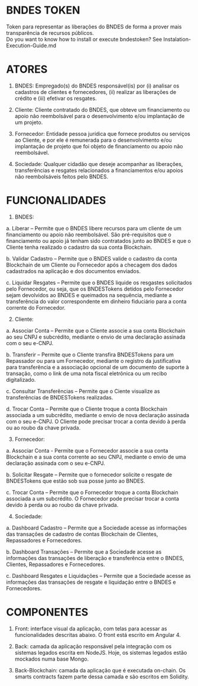# BNDES TOKEN

Token para representar as liberações do BNDES de forma a prover mais transparência de recursos públicos. <br>
Do you want to know how to install or execute bndestoken? See Instalation-Execution-Guide.md


# ATORES

1.	BNDES: Empregado(s) do BNDES responsável(is) por (i) analisar os cadastros de clientes e fornecedores, (ii) realizar as liberações de crédito e (iii) efetivar os resgates.

2.	Cliente: Cliente contratado do BNDES, que obteve um financiamento ou apoio não reembolsável para o desenvolvimento e/ou implantação de um projeto.

3.	Fornecedor: Entidade pessoa jurídica que fornece produtos ou serviços ao Cliente, e por ele é remunerada para o desenvolvimento e/ou implantação de projeto que foi objeto de financiamento ou apoio não reembolsável.

4.	Sociedade: Qualquer cidadão que deseje acompanhar as liberações, transferências e resgates relacionados a financiamentos e/ou apoios não reembolsáveis feitos pelo BNDES.


# FUNCIONALIDADES

1.	BNDES:

a.	Liberar – Permite que o BNDES libere recursos para um cliente de um financiamento ou apoio não reembolsável. São pré-requisitos que o financiamento ou apoio já tenham sido contratados junto ao BNDES e que o Cliente tenha realizado o cadastro da sua conta Blockchain.

b.	Validar Cadastro – Permite que o BNDES valide o cadastro da conta Blockchain de um Cliente ou Fornecedor após a checagem dos dados cadastrados na aplicação e dos documentos enviados.

c.	Liquidar Resgates – Permite que o BNDES liquide os resgastes solicitados pelo Fornecedor, ou seja, que os BNDESTokens detidos pelo Fornecedor sejam devolvidos ao BNDES e queimados na sequência, mediante a transferência do valor correspondente em dinheiro fiduciário para a conta corrente do Fornecedor.

2.	Cliente:

a.	Associar Conta – Permite que o Cliente associe a sua conta Blockchain ao seu CNPJ e subcrédito, mediante o envio de uma declaração assinada com o seu e-CNPJ.

b.	Transferir – Permite que o Cliente transfira BNDESTokens para um Repassador ou para um Fornecedor, mediante o registro da justificativa para transferência e a associação opcional de um documento de suporte à transação, como o link de uma nota fiscal eletrônica ou um recibo digitalizado.

c.	Consultar Transferências – Permite que o Ciente visualize as transferências de BNDESTokens realizadas.

d.	Trocar Conta – Permite que o Cliente troque a conta Blockchain associada a um subcrédito, mediante o envio de nova declaração assinada com o seu e-CNPJ. O Cliente pode precisar trocar a conta devido à perda ou ao roubo da chave privada.

3.	Fornecedor:

a.	Associar Conta - Permite que o Fornecedor associe a sua conta Blockchain e a sua conta corrente ao seu CNPJ, mediante o envio de uma declaração assinada com o seu e-CNPJ.

b.	Solicitar Resgate – Permite que o fornecedor solicite o resgate de BNDESTokens que estão sob sua posse junto ao BNDES.

c.	Trocar Conta – Permite que o Fornecedor troque a conta Blockchain associada a um subcrédito. O Fornecedor pode precisar trocar a conta devido à perda ou ao roubo da chave privada.

4.	Sociedade:

a.	Dashboard Cadastro – Permite que a Sociedade acesse as informações das transações de cadastro de contas Blockchain de Clientes, Repassadores e Fornecedores.

b.	Dashboard Transações – Permite que a Sociedade acesse as informações das transações de liberação e transferência entre o BNDES, Clientes, Repassadores e Fornecedores.

c.	Dashboard Resgates e Liquidações – Permite que a Sociedade acesse as informações das transações de resgate e liquidação entre o BNDES e Fornecedores.


# COMPONENTES

1.	Front: interface visual da aplicação, com telas para acessar as funcionalidades descritas abaixo. O front está escrito em Angular 4.

2.	Back: camada da aplicação responsável pela integração com os sistemas legados escrita em NodeJS. Hoje, os sistemas legados estão mockados numa base Mongo.

3.	Back-Blockchain: camada da aplicação que é executada on-chain. Os smarts contracts fazem parte dessa camada e são escritos em Solidity.
